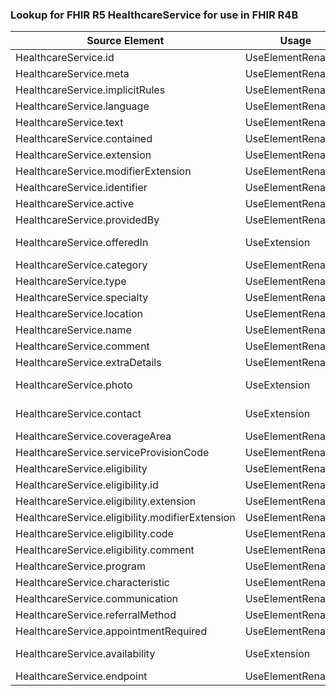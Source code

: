 ### Lookup for FHIR R5 HealthcareService for use in FHIR R4B

| Source Element | Usage | Target |
| -------------- | ----- | ------ |
| HealthcareService.id | UseElementRenamed | HealthcareService.id |
| HealthcareService.meta | UseElementRenamed | HealthcareService.meta |
| HealthcareService.implicitRules | UseElementRenamed | HealthcareService.implicitRules |
| HealthcareService.language | UseElementRenamed | HealthcareService.language |
| HealthcareService.text | UseElementRenamed | HealthcareService.text |
| HealthcareService.contained | UseElementRenamed | HealthcareService.contained |
| HealthcareService.extension | UseElementRenamed | HealthcareService.extension |
| HealthcareService.modifierExtension | UseElementRenamed | HealthcareService.modifierExtension |
| HealthcareService.identifier | UseElementRenamed | HealthcareService.identifier |
| HealthcareService.active | UseElementRenamed | HealthcareService.active |
| HealthcareService.providedBy | UseElementRenamed | HealthcareService.providedBy |
| HealthcareService.offeredIn | UseExtension | http://hl7.org/fhir/5.0/StructureDefinition/extension-HealthcareService.offeredIn |
| HealthcareService.category | UseElementRenamed | HealthcareService.category |
| HealthcareService.type | UseElementRenamed | HealthcareService.type |
| HealthcareService.specialty | UseElementRenamed | HealthcareService.specialty |
| HealthcareService.location | UseElementRenamed | HealthcareService.location |
| HealthcareService.name | UseElementRenamed | HealthcareService.name |
| HealthcareService.comment | UseElementRenamed | HealthcareService.comment |
| HealthcareService.extraDetails | UseElementRenamed | HealthcareService.extraDetails |
| HealthcareService.photo | UseExtension | http://hl7.org/fhir/5.0/StructureDefinition/extension-HealthcareService.photo |
| HealthcareService.contact | UseExtension | http://hl7.org/fhir/5.0/StructureDefinition/extension-HealthcareService.contact |
| HealthcareService.coverageArea | UseElementRenamed | HealthcareService.coverageArea |
| HealthcareService.serviceProvisionCode | UseElementRenamed | HealthcareService.serviceProvisionCode |
| HealthcareService.eligibility | UseElementRenamed | HealthcareService.eligibility |
| HealthcareService.eligibility.id | UseElementRenamed | HealthcareService.eligibility.id |
| HealthcareService.eligibility.extension | UseElementRenamed | HealthcareService.eligibility.extension |
| HealthcareService.eligibility.modifierExtension | UseElementRenamed | HealthcareService.eligibility.modifierExtension |
| HealthcareService.eligibility.code | UseElementRenamed | HealthcareService.eligibility.code |
| HealthcareService.eligibility.comment | UseElementRenamed | HealthcareService.eligibility.comment |
| HealthcareService.program | UseElementRenamed | HealthcareService.program |
| HealthcareService.characteristic | UseElementRenamed | HealthcareService.characteristic |
| HealthcareService.communication | UseElementRenamed | HealthcareService.communication |
| HealthcareService.referralMethod | UseElementRenamed | HealthcareService.referralMethod |
| HealthcareService.appointmentRequired | UseElementRenamed | HealthcareService.appointmentRequired |
| HealthcareService.availability | UseExtension | http://hl7.org/fhir/5.0/StructureDefinition/extension-HealthcareService.availability |
| HealthcareService.endpoint | UseElementRenamed | HealthcareService.endpoint |
